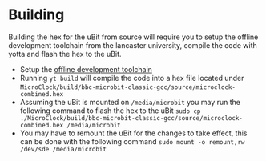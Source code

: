 # Building

Building the hex for the uBit from source will require you to setup the offline development toolchain from the lancaster university, compile the code with yotta and flash the hex to the uBit.

- Setup the [offline development toolchain](https://lancaster-university.github.io/microbit-docs/offline-toolchains/)
- Running `yt build` will compile the code into a hex file located under `MicroClock/build/bbc-microbit-classic-gcc/source/microclock-combined.hex`
- Assuming the uBit is mounted on `/media/microbit` you may run the following command to flash the hex to the uBit `sudo cp ./MicroClock/build/bbc-microbit-classic-gcc/source/microclock-combined.hex /media/microbit`
- You may have to remount the uBit for the changes to take effect, this can be done with the following command `sudo mount -o remount,rw /dev/sde /media/microbit`
